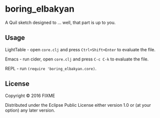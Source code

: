 # boring_elbakyan

A Quil sketch designed to ... well, that part is up to you.

## Usage

LightTable - open `core.clj` and press `Ctrl+Shift+Enter` to evaluate the file.

Emacs - run cider, open `core.clj` and press `C-c C-k` to evaluate the file.

REPL - run `(require 'boring_elbakyan.core)`.

## License

Copyright © 2016 FIXME

Distributed under the Eclipse Public License either version 1.0 or (at
your option) any later version.
